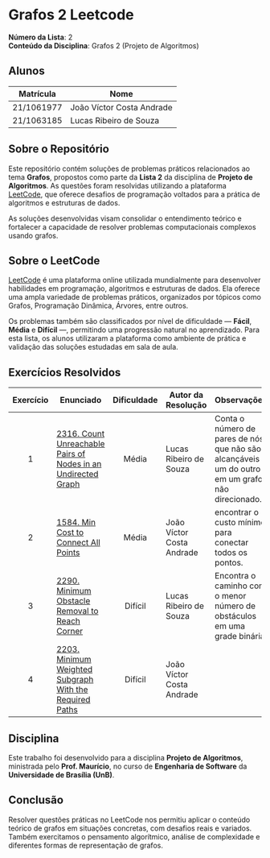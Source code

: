 # Grafos 2 Leetcode

**Número da Lista**: 2  
**Conteúdo da Disciplina**: Grafos 2 (Projeto de Algoritmos)

## Alunos

| Matrícula   | Nome                          |
|-------------|-------------------------------|
| 21/1061977  | João Víctor Costa Andrade     |
| 21/1063185  | Lucas Ribeiro de Souza        |

## Sobre o Repositório

Este repositório contém soluções de problemas práticos relacionados ao tema **Grafos**, propostos como parte da **Lista 2** da disciplina de **Projeto de Algoritmos**. As questões foram resolvidas utilizando a plataforma [LeetCode](https://leetcode.com/), que oferece desafios de programação voltados para a prática de algoritmos e estruturas de dados.

As soluções desenvolvidas visam consolidar o entendimento teórico e fortalecer a capacidade de resolver problemas computacionais complexos usando grafos.

## Sobre o LeetCode

[LeetCode](https://leetcode.com) é uma plataforma online utilizada mundialmente para desenvolver habilidades em programação, algoritmos e estruturas de dados. Ela oferece uma ampla variedade de problemas práticos, organizados por tópicos como Grafos, Programação Dinâmica, Árvores, entre outros.

Os problemas também são classificados por nível de dificuldade — **Fácil**, **Média** e **Difícil** —, permitindo uma progressão natural no aprendizado. Para esta lista, os alunos utilizaram a plataforma como ambiente de prática e validação das soluções estudadas em sala de aula.

## Exercícios Resolvidos

| Exercício | Enunciado | Dificuldade | Autor da Resolução | Observações |
| :--: | -- | :--: | -- | -- |
| 1 | [2316. Count Unreachable Pairs of Nodes in an Undirected Graph](https://github.com/projeto-de-algoritmos-2025/Grafos2_CL_Leetcode/tree/main/Exerc%C3%ADcio%201) | Média | Lucas Ribeiro de Souza | Conta o número de pares de nós que não são alcançáveis um do outro em um grafo não direcionado. |
| 2 | [1584. Min Cost to Connect All Points](https://github.com/projeto-de-algoritmos-2025/Grafos2_CL_Leetcode/tree/main/Exerc%C3%ADcio%202) | Média | João Víctor Costa Andrade | encontrar o custo mínimo para conectar todos os pontos. |
| 3 | [2290. Minimum Obstacle Removal to Reach Corner](https://github.com/projeto-de-algoritmos-2025/Grafos2_CL_Leetcode/tree/main/Exerc%C3%ADcio%203) | Difícil | Lucas Ribeiro de Souza | Encontra o caminho com o menor número de obstáculos em uma grade binária. |
| 4 | [2203. Minimum Weighted Subgraph With the Required Paths](https://github.com/projeto-de-algoritmos-2025/Grafos2_CL_Leetcode/tree/main/Exerc%C3%ADcio%204) | Difícil | João Víctor Costa Andrade |  |

## Disciplina

Este trabalho foi desenvolvido para a disciplina **Projeto de Algoritmos**, ministrada pelo **Prof. Maurício**, no curso de **Engenharia de Software** da **Universidade de Brasília (UnB)**.

## Conclusão

Resolver questões práticas no LeetCode nos permitiu aplicar o conteúdo teórico de grafos em situações concretas, com desafios reais e variados. Também exercitamos o pensamento algorítmico, análise de complexidade e diferentes formas de representação de grafos.

